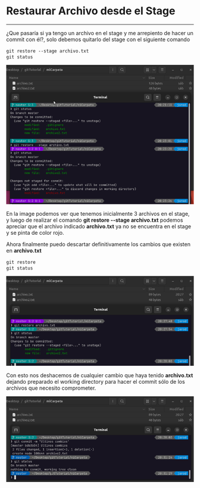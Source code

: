 # Restaurar Archivo desde el Stage

---

¿Que pasaría si ya tengo un archivo en el stage y me arrepiento de hacer un commit con él?, solo debemos quitarlo del stage con el siguiente comando

    git restore --stage archivo.txt
    git status

![gitExampleGitRestoreC](../assets/img/gitExampleGitRestoreC.png)

En la image podemos ver que tenemos inicialmente 3 archivos en el stage, y luego de realizar el comando **git restore --stage archivo.txt** podemos apreciar que el archivo indicado **archivo.txt** ya no se encuentra en el stage y se pinta de color rojo.

Ahora finalmente puedo descartar definitivamente los cambios que existen en **archivo.txt**

    git restore
    git status

![gitExampleGitRestoreD](../assets/img/gitExampleGitRestoreD.png)

Con esto nos deshacemos de cualquier cambio que haya tenido **archivo.txt** dejando preparado el working directory para hacer el commit sólo de los archivos que necesito comprometer.

![gitExampleGitStatusM](../assets/img/gitExampleGitStatusM.png)